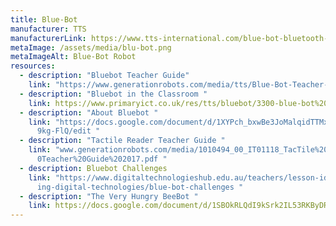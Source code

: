 ```yaml
---
title: Blue-Bot
manufacturer: TTS
manufacturerLink: https://www.tts-international.com/blue-bot-bluetooth-programmable-floor-robot/1015269.html
metaImage: /assets/media/blu-bot.png
metaImageAlt: Blue-Bot Robot
resources:
  - description: "Bluebot Teacher Guide"
    link: "https://www.generationrobots.com/media/tts/Blue-Bot-Teacher-Guide.pdf "
  - description: "Bluebot in the Classroom "
    link: https://www.primaryict.co.uk/res/tts/bluebot/3300-blue-bot%20computer%20guide_b.pdf
  - description: "About Bluebot "
    link: "https://docs.google.com/document/d/1XYPch_bxwBe3JoMalqidTTMxwT1zOZMY2_Ah\
      9kg-FlQ/edit "
  - description: "Tactile Reader Teacher Guide "
    link: "www.generationrobots.com/media/1010494_00_IT01118_TacTile%20Reader%20-%2\
      0Teacher%20Guide%202017.pdf "
  - description: Bluebot Challenges
    link: "https://www.digitaltechnologieshub.edu.au/teachers/lesson-ideas/integrat\
      ing-digital-technologies/blue-bot-challenges "
  - description: "The Very Hungry BeeBot "
    link: https://docs.google.com/document/d/1SBOkRLQdI9kSrk2IL53RKByDRseDhCAIvIELsq3NYV8/edit
---
```

